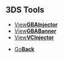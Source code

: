 ## 3DS Tools

<threebutton>
<ul>
  <li><a href="./basicgbainjector/">View<strong>GBAInjector</strong></a></li>
  <li><a href="./gbabannergenerator/">View<strong>GBABanner</strong></a></li>
  <li><a href="./gbavcinjector/">View<strong>VCInjector</strong></a></li>
  </ul>
  
 </threebutton>


<onebutton>
<ul>
            <li><a href="../">Go<strong>Back</strong></a></li>
          </ul>
</onebutton>
